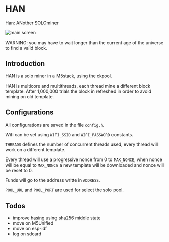 # HAN
Han: ANother SOLOminer

![main screen](https://github.com/valerio-vaccaro/HAN/raw/main/screenshots/main.jpeg)

WARNING: you may have to wait longer than the current age of the universe to find a valid block.

## Introduction
HAN is a solo miner in a M5stack, using the ckpool. 

HAN is multicore and multithreads, each thread mine a different block template. After 1,000,000 trials the block in refreshed in order to avoid mining on old template.

## Configurations
All configurations are saved in the file `config.h`.

Wifi can be set using `WIFI_SSID` and `WIFI_PASSWORD` constants.

`THREADS` defines the number of concurrent threads used, every thread will work on a different template.

Every thread will use a progressive nonce from 0 to `MAX_NONCE`, when nonce will be equal to `MAX_NONCE` a new template will be downloaded and nonce will be reset to 0.

Funds will go to the address writte in `ADDRESS`.

`POOL_URL` and `POOL_PORT` are used for select the solo pool.

## Todos

- improve hasing using sha256 middle state 
- move on M5Unified
- move on esp-idf
- log on sdcard
